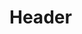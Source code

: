 <!-- TITLE: 201 - Documents / Playlists -->
<!-- SUBTITLE: Let the *creation* juices begin to flow -->

# Header